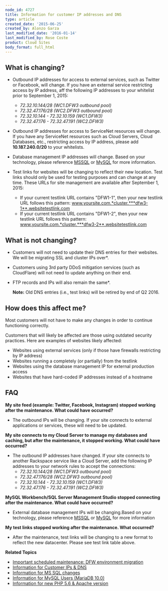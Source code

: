 ```yaml
---
node_id: 4727
title: Information for customer IP addresses and DNS
type: article
created_date: '2015-06-25'
created_by: Alonzo Garza
last_modified_date: '2016-01-14'
last_modified_by: Rose Coste
product: Cloud Sites
body_format: full_html
---
```


**What is changing?**
---------------------

-   Outbound IP addresses for access to external services, such as
    Twitter or Facebook, will change. If you have an external service
    restricting access by IP address, aff the following IP addresses to
    your whitelist prior to September 1, 2015:
    -   *72.32.10.144/28 (WC1.DFW3 outbound pool)*
    -   *72.32.47.176/28 (WC2.DFW3 outbound pool)*
    -   *72.32.10.144 - 72.32.10.159 (WC1.DFW3)*
    -   *72.32.47.176 - 72.32.47.191 (WC2.DFW3)*



-   Outbound IP addresses for access to ServiceNet resources
    will change. If you have any ServiceNet resources such as Cloud
    Servers, Cloud Databases, etc., restricting access by IP address,
    please add **10.187.240.0/20** to your whitelists.

-   Database management IP addresses will change. Based on your
    technology, please reference
    [MSSQL](/howto/information-for-ms-sql-changes)
    or
    [MySQL](/howto/information-for-mysql-users-mariadb-100-0)
    for more information.

-   Test links for websites will be changing to reflect their
    new location. Test links should only be used for testing purposes
    and can change at any time. These URLs for site management are
    available after September 1, 2015:
    -   If your current testlink URL contains "DFW1-1", then your new
        testlink URL follows this pattern:
        www.yoursite.com.*cluster.***dfw3-1**.websitetestlink.com
    -   If your current testlink URL contains "DFW1-2", then your new
        testlink URL follows this pattern:
        www.yoursite.com.*cluster.***dfw3-2**.websitetestlink.com

**What is not changing?**
-------------------------

-   Customers will not need to update their DNS entries for
    their websites. We will be migrating SSL and cluster IPs over\*.

-   Customers using 3rd party DDoS mitigation services (such
    as CloudFlare) will not need to update anything on their end.

-   FTP records and IPs will also remain the same\*.

    **Note:** Old DNS entries (i.e., test links) will be retired by end
    of Q2 2016.

**How does this affect me?**
----------------------------

Most customers will not have to make any changes in order to continue
functioning correctly.

Customers that will likely be affected are those using outdated security
practices. Here are examples of websites likely affected:

-   Websites using external services (only if those have firewalls
    restricting by IP address)
-   Websites running a completely (or partially) from the testlink
-   Websites using the database management IP for external production
    access
-   Websites that have hard-coded IP addresses instead of a hostname

**FAQ**
-------

**My site feed (example: Twitter, Facebook, Instagram) stopped working
after the maintenance. What could have occurred?**

-   The outbound IPs will be changing. If your site connects to external
    applications or services, these will need to be updated.

**My site connects to my Cloud Server to manage my databases and
caching, but after the maintenance, it stopped working. What could have
occurred?**

-   The outbound IP addresses have changed. If your site connects to
    another Rackspace service like a Cloud Server, add the following IP
    addresses to your network rules to accept the connections:
    -   *72.32.10.144/28 (WC1.DFW3 outbound pool)*
    -   *72.32.47.176/28 (WC2.DFW3 outbound pool)*
    -   *72.32.10.144 - 72.32.10.159 (WC1.DFW3)*
    -   *72.32.47.176 - 72.32.47.191 (WC2.DFW3)*

**MySQL Workbench/SQL Server Management Studio stopped connecting after
the maintenance. What could have occurred?**

-   External database management IPs will be changing.<span>Based on
    your technology, please
    reference </span>[MSSQL](/howto/information-for-ms-sql-changes)<span> or </span>[MySQL](/howto/information-for-mysql-users-mariadb-100-0)<span> for
    more information</span>

**My test links stopped working after the maintenance. What occurred?**

-   After the maintenance, test links will be changing to a new format
    to reflect the new datacenter. Please see test link table above.



**Related Topics**

-   [Important scheduled maintenance: DFW environment
    migration](/howto/important-scheduled-maintenance-dfw-environment-migration)
-   [Information for Customer IPs &
    DNS](/howto/information-for-customer-ip-addresses-and-dns)
-   [Information for MS SQL
    changes](/howto/information-for-ms-sql-changes)
-   [Information for MySQL Users
    (MariaDB 10.0)](/howto/information-for-mysql-users-mariadb-100-0)
-   [Information for new PHP 5.6 & Apache
    version](/howto/information-for-new-php-56-apache-version-0)


